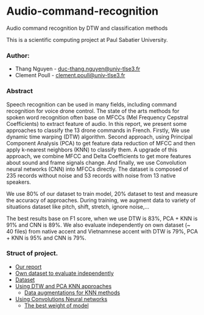 # Audio-command-recognition
Audio command recognition by DTW and classification methods

This is a scientific computing project at Paul Sabatier University.
### Author:
- Thang Nguyen - duc-thang.nguyen@univ-tlse3.fr
- Clement Poull - clement.poull@univ-tlse3.fr
### Abstract
Speech recognition can be used in many fields, including command recognition for voice drone control. The state of the arts methods for spoken word recognition often base on MFCCs (Mel Frequency Cepstral Coefficients) to extract feature of audio. In this report, we present some approaches to classify the 13 drone commands in French. Firstly, We use dynamic time warping (DTW) algorithm. Second approach, using Principal Component Analysis (PCA) to get feature data reduction of MFCC and then apply k-nearest neighbors (KNN) to classify them. A upgrade of this approach, we combine MFCC and Delta Coefficients to get more features about sound and frame signals change. And finally, we use Convolution neural networks (CNN) into MFCCs directly. The dataset is composed of  235 records without noise and 53 records with noise from 13 native speakers. 

We use 80% of our dataset to train model, 20% dataset to test and measure the accuracy of approaches. During training, we augment data to variety of situations dataset like pitch, shift, stretch, ignore noise,... 

The best results base on F1 score, when we use DTW is 83%, PCA + KNN is 91% and CNN is 89%. We also evaluate independently on own dataset (~ 40 files) from native accent and Vietnamnese accent with DTW is 79%, PCA + KNN is 95% and CNN is 79%.

### Struct of project.
- [Our report](report/report.pdf)
- [Own dataset to evaluate independently](own_drone_commands)
- [Dataset](corpus)
- [Using DTW and PCA KNN approaches](PracticeSessions.ipynb)
  + [Data augmentations for KNN methods](data_augr)
- [Using Convolutions Neural networks](mfcc_cnn.ipynb)
  + [The best weight of model](logs)
